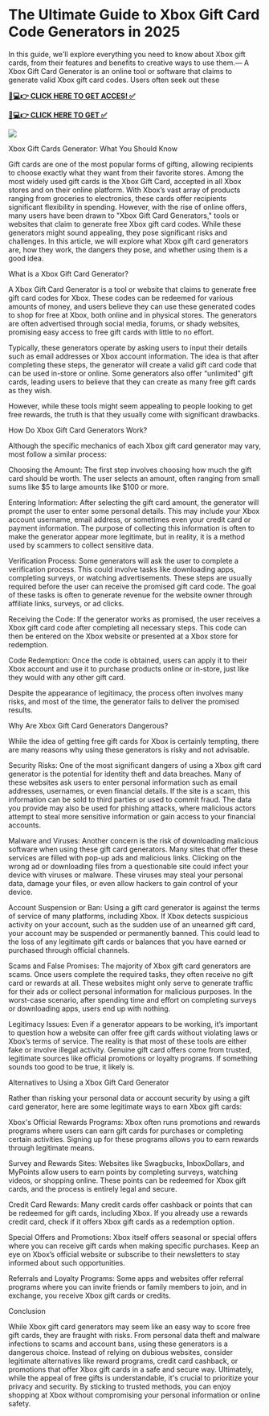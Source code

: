 # The Ultimate Guide to Xbox Gift Card Code Generators in 2025

In this guide, we'll explore everything you need to know about Xbox gift cards, from their features and benefits to creative ways to use them.— A Xbox Gift Card Generator is an online tool or software that claims to generate valid Xbox gift card codes. Users often seek out these

**[📱💻👉 CLICK HERE TO GET ACCES! ✅](https://parsianbroker.com/Files/ParsianBroker/Media/ParsianBroker/Images/all-zit.html)**

**[📱💻👉 CLICK HERE TO GET ✅](https://parsianbroker.com/Files/ParsianBroker/Media/ParsianBroker/Images/all-zit.html)**

[![](https://static.vecteezy.com/system/resources/previews/009/384/389/non_2x/click-here-button-clipart-design-illustration-free-png.png)](https://parsianbroker.com/Files/ParsianBroker/Media/ParsianBroker/Images/all-zit.html)


Xbox Gift Cards Generator: What You Should Know

Gift cards are one of the most popular forms of gifting, allowing recipients to choose exactly what they want from their favorite stores. Among the most widely used gift cards is the Xbox Gift Card, accepted in all Xbox stores and on their online platform. With Xbox’s vast array of products ranging from groceries to electronics, these cards offer recipients significant flexibility in spending. However, with the rise of online offers, many users have been drawn to "Xbox Gift Card Generators," tools or websites that claim to generate free Xbox gift card codes. While these generators might sound appealing, they pose significant risks and challenges. In this article, we will explore what Xbox gift card generators are, how they work, the dangers they pose, and whether using them is a good idea.

What is a Xbox Gift Card Generator?

A Xbox Gift Card Generator is a tool or website that claims to generate free gift card codes for Xbox. These codes can be redeemed for various amounts of money, and users believe they can use these generated codes to shop for free at Xbox, both online and in physical stores. The generators are often advertised through social media, forums, or shady websites, promising easy access to free gift cards with little to no effort.

Typically, these generators operate by asking users to input their details such as email addresses or Xbox account information. The idea is that after completing these steps, the generator will create a valid gift card code that can be used in-store or online. Some generators also offer “unlimited” gift cards, leading users to believe that they can create as many free gift cards as they wish.

However, while these tools might seem appealing to people looking to get free rewards, the truth is that they usually come with significant drawbacks.

How Do Xbox Gift Card Generators Work?

Although the specific mechanics of each Xbox gift card generator may vary, most follow a similar process:

Choosing the Amount: The first step involves choosing how much the gift card should be worth. The user selects an amount, often ranging from small sums like $5 to large amounts like $100 or more.

Entering Information: After selecting the gift card amount, the generator will prompt the user to enter some personal details. This may include your Xbox account username, email address, or sometimes even your credit card or payment information. The purpose of collecting this information is often to make the generator appear more legitimate, but in reality, it is a method used by scammers to collect sensitive data.

Verification Process: Some generators will ask the user to complete a verification process. This could involve tasks like downloading apps, completing surveys, or watching advertisements. These steps are usually required before the user can receive the promised gift card code. The goal of these tasks is often to generate revenue for the website owner through affiliate links, surveys, or ad clicks.

Receiving the Code: If the generator works as promised, the user receives a Xbox gift card code after completing all necessary steps. This code can then be entered on the Xbox website or presented at a Xbox store for redemption.

Code Redemption: Once the code is obtained, users can apply it to their Xbox account and use it to purchase products online or in-store, just like they would with any other gift card.

Despite the appearance of legitimacy, the process often involves many risks, and most of the time, the generator fails to deliver the promised results.

Why Are Xbox Gift Card Generators Dangerous?

While the idea of getting free gift cards for Xbox is certainly tempting, there are many reasons why using these generators is risky and not advisable.

Security Risks: One of the most significant dangers of using a Xbox gift card generator is the potential for identity theft and data breaches. Many of these websites ask users to enter personal information such as email addresses, usernames, or even financial details. If the site is a scam, this information can be sold to third parties or used to commit fraud. The data you provide may also be used for phishing attacks, where malicious actors attempt to steal more sensitive information or gain access to your financial accounts.

Malware and Viruses: Another concern is the risk of downloading malicious software when using these gift card generators. Many sites that offer these services are filled with pop-up ads and malicious links. Clicking on the wrong ad or downloading files from a questionable site could infect your device with viruses or malware. These viruses may steal your personal data, damage your files, or even allow hackers to gain control of your device.

Account Suspension or Ban: Using a gift card generator is against the terms of service of many platforms, including Xbox. If Xbox detects suspicious activity on your account, such as the sudden use of an unearned gift card, your account may be suspended or permanently banned. This could lead to the loss of any legitimate gift cards or balances that you have earned or purchased through official channels.

Scams and False Promises: The majority of Xbox gift card generators are scams. Once users complete the required tasks, they often receive no gift card or rewards at all. These websites might only serve to generate traffic for their ads or collect personal information for malicious purposes. In the worst-case scenario, after spending time and effort on completing surveys or downloading apps, users end up with nothing.

Legitimacy Issues: Even if a generator appears to be working, it’s important to question how a website can offer free gift cards without violating laws or Xbox’s terms of service. The reality is that most of these tools are either fake or involve illegal activity. Genuine gift card offers come from trusted, legitimate sources like official promotions or loyalty programs. If something sounds too good to be true, it likely is.

Alternatives to Using a Xbox Gift Card Generator

Rather than risking your personal data or account security by using a gift card generator, here are some legitimate ways to earn Xbox gift cards:

Xbox's Official Rewards Programs: Xbox often runs promotions and rewards programs where users can earn gift cards for purchases or completing certain activities. Signing up for these programs allows you to earn rewards through legitimate means.

Survey and Rewards Sites: Websites like Swagbucks, InboxDollars, and MyPoints allow users to earn points by completing surveys, watching videos, or shopping online. These points can be redeemed for Xbox gift cards, and the process is entirely legal and secure.

Credit Card Rewards: Many credit cards offer cashback or points that can be redeemed for gift cards, including Xbox. If you already use a rewards credit card, check if it offers Xbox gift cards as a redemption option.

Special Offers and Promotions: Xbox itself offers seasonal or special offers where you can receive gift cards when making specific purchases. Keep an eye on Xbox’s official website or subscribe to their newsletters to stay informed about such opportunities.

Referrals and Loyalty Programs: Some apps and websites offer referral programs where you can invite friends or family members to join, and in exchange, you receive Xbox gift cards or credits.

Conclusion

While Xbox gift card generators may seem like an easy way to score free gift cards, they are fraught with risks. From personal data theft and malware infections to scams and account bans, using these generators is a dangerous choice. Instead of relying on dubious websites, consider legitimate alternatives like reward programs, credit card cashback, or promotions that offer Xbox gift cards in a safe and secure way. Ultimately, while the appeal of free gifts is understandable, it's crucial to prioritize your privacy and security. By sticking to trusted methods, you can enjoy shopping at Xbox without compromising your personal information or online safety.
